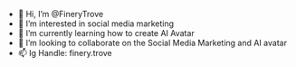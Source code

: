 - 👋 Hi, I’m @FineryTrove
- 👀 I’m interested in social media marketing 
- 🌱 I’m currently learning how to create AI Avatar
- 💞️ I’m looking to collaborate on the Social Media Marketing and AI avatar
- 📫 Ig Handle: finery.trove

<!---
FineryTrove/FineryTrove is a ✨ special ✨ repository because its `README.md` (this file) appears on your GitHub profile.
You can click the Preview link to take a look at your changes.
--->
